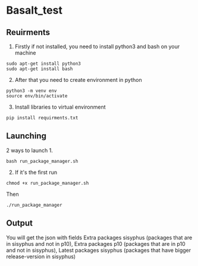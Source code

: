 # Basalt_test
## Reuirments
1. Firstly if not installed, you need to install python3 and bash on your machine
```
sudo apt-get install python3
sudo apt-get install bash
```
2. After that you need to create environment in python
```
python3 -m venv env
source env/bin/activate
```
3. Install libraries to virtual environment
```
pip install requirments.txt
```
## Launching
2 ways to launch
1. 
```
bash run_package_manager.sh
```
2. If it's the first run
```
chmod +x run_package_manager.sh
```
Then
```
./run_package_manager
```
## Output
You will get the json with fields Extra packages sisyphus (packages that are in sisyphus and not in p10),
Extra packages p10 (packages that are in p10 and not in sisyphus),
Latest packages sisyphus (packages that have bigger release-version in sisyphus)


